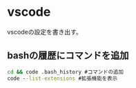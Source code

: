 # vscode

vscodeの設定を書き出す。


## bashの履歴にコマンドを追加
```bat
cd && code .bash_history #コマンドの追加
code --list-extensions #拡張機能を表示
```